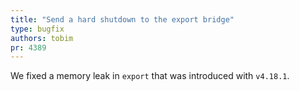 ```yaml
---
title: "Send a hard shutdown to the export bridge"
type: bugfix
authors: tobim
pr: 4389
---
```


We fixed a memory leak in `export` that was introduced with `v4.18.1`.
